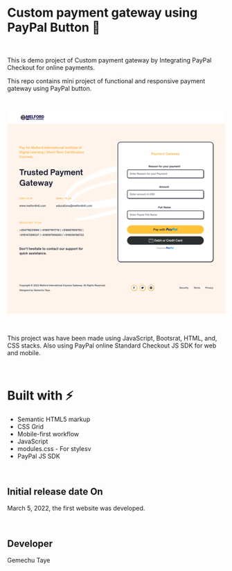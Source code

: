 # Custom payment gateway using PayPal Button 🚀
</br> 

This is demo project of Custom payment gateway by Integrating PayPal Checkout for online payments.
</br> 

This repo contains mini project of functional and responsive payment gateway using PayPal button.

</br>

![This is an image](https://github.com/Gemechu-Taye/Custom-payment-gateway-using-PayPal/blob/main/melford-ui.png)


</br>

This project was have been made using JavaScript, Bootsrat, HTML, and, CSS stacks. Also using PayPal online Standard Checkout
JS SDK for web and mobile.

</br>

# Built with ⚡️
 
- Semantic HTML5 markup
- CSS Grid
- Mobile-first workflow
- JavaScript
- modules.css - For stylesv
- PayPal JS SDK

</br>

## Initial release date On

March 5, 2022, the first website was developed.

</br>

## Developer
Gemechu Taye 
